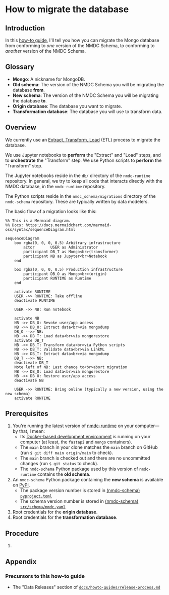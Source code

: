 # How to migrate the database

## Introduction

In this [how-to guide](https://diataxis.fr/how-to-guides/), I'll tell you how you can migrate the Mongo database from conforming to _one_ version of the NMDC Schema, to conforming to _another_ version of the NMDC Schema.

## Glossary

- **Mongo**: A nickname for MongoDB.
- **Old schema**: The version of the NMDC Schema you will be migrating the database **from**.
- **New schema**: The version of the NMDC Schema you will be migrating the database **to**.
- **Origin database**: The database you want to migrate.
- **Transformation database**: The database you will use to transform data.

## Overview

We currently use an [Extract, Transform, Load](https://en.wikipedia.org/wiki/Extract,_transform,_load) (ETL) process to migrate the database.

We use Jupyter notebooks to **perform** the "Extract" and "Load" steps, and to **orchestrate** the "Transform" step. We use Python scripts to **perform** the "Transform" step.

The Jupyter notebooks reside in the `db/` directory of the `nmdc-runtime` repository. In general, we try to keep all code that interacts directly with the NMDC database, in the `nmdc-runtime` repository.

The Python scripts reside in the `nmdc_schema/migrations` directory of the `nmdc-schema` repository. These are typically written by data modelers.

The basic flow of a migration looks like this:

```mermaid
%% This is a Mermaid diagram.
%% Docs: https://docs.mermaidchart.com/mermaid-oss/syntax/sequenceDiagram.html

sequenceDiagram
    box rgba(0, 0, 0, 0.5) Arbitrary infrastructure
        actor       USER as Administrator
        participant DB_T as Mongo<br>(transformer)
        participant NB as Jupyter<br>Notebook
    end

    box rgba(0, 0, 0, 0.5) Production infrastructure
        participant DB_O as Mongo<br>(origin)
        participant RUNTIME as Runtime
    end

    activate RUNTIME
    USER ->> RUNTIME: Take offline
    deactivate RUNTIME

    USER ->> NB: Run notebook

    activate NB
    NB ->> DB_O: Revoke user/app access
    NB ->> DB_O: Extract data<br>via mongodump
    DB_O -->> NB: 
    NB ->> DB_T: Load data<br>via mongorestore
    activate DB_T
    NB ->> DB_T: Transform data<br>via Python scripts
    NB ->> DB_T: Validate data<br>via LinkML
    NB ->> DB_T: Extract data<br>via mongodump
    DB_T -->> NB: 
    deactivate DB_T
    Note left of NB: Last chance to<br>abort migration
    NB ->> DB_O: Load data<br>via mongorestore
    NB ->> DB_O: Restore user/app access
    deactivate NB

    USER ->> RUNTIME: Bring online (typically a new version, using the new schema)
    activate RUNTIME
```

## Prerequisites

<!-- FIXME: This is at least partially obsolete. -->

1. You're running the latest version of [nmdc-runtime](https://github.com/microbiomedata/nmdc-runtime) on your computer—by that, I mean:
    - Its [Docker-based development environment](https://github.com/microbiomedata/nmdc-runtime/blob/main/docker-compose.yml) is running on your computer (at least, the `fastapi` and `mongo` containers).
    - The `main` branch in your clone matches the `main` branch on GitHub (run `$ git diff main origin/main` to check).
    - The `main` branch is checked out and there are no uncommitted changes (run `$ git status` to check).
    - The `nmdc-schema` Python package used by this version of `nmdc-runtime` contains the **old schema**.
1. An `nmdc-schema` Python package containing the **new schema** is available on [PyPI](https://pypi.org/project/nmdc-schema/).
    - The package version number is stored in [(nmdc-schema) `pyproject.toml`](https://github.com/microbiomedata/nmdc-schema/blob/main/pyproject.toml#L13)
    - The schema version number is stored in [(nmdc-schema) `src/schema/nmdc.yaml`](https://github.com/microbiomedata/nmdc-schema/blob/main/src/schema/nmdc.yaml#L22)
1. Root credentials for the **origin database**.
1. Root credentials for the **transformation database**.

## Procedure

<!-- TODO: Write this. Consider moving the above Mermaid chart to here. -->

1. 

## Appendix

### Precursors to this how-to guide

- The "Data Releases" section of [`docs/howto-guides/release-process.md`](./release-process.md)
